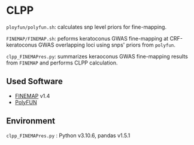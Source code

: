 # CLPP

`ployfun/polyfun.sh`: calculates snp level priors for fine-mapping.

`FINEMAP/FINEMAP.sh`: peforms keratoconus GWAS fine-mapping at CRF-keratoconus GWAS overlapping loci using snps' priors from ``polyfun``.

`clpp_FINEMAPres.py`: summarizes keraoconus GWAS fine-mapping results from ``FINEMAP`` and performs CLPP calculation.

## Used Software

- [FINEMAP](http://www.christianbenner.com/) v1.4
- [PolyFUN](https://github.com/omerwe/polyfun)

## Environment

``clpp_FINEMAPres.py`` : Python v3.10.6, pandas v1.5.1